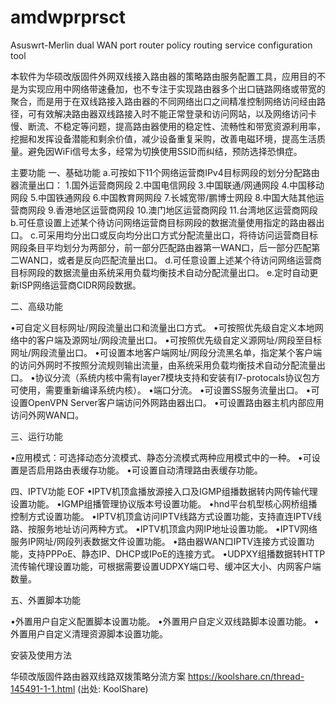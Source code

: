 # amdwprprsct
Asuswrt-Merlin dual WAN port router policy routing service configuration tool

本软件为华硕改版固件外网双线接入路由器的策略路由服务配置工具，应用目的不是为实现应用中网络带速叠加，也不专注于实现路由器多个出口链路网络或带宽的聚合，而是用于在双线路接入路由器的不同网络出口之间精准控制网络访问经由路径，可有效解决路由器双线路接入时不能正常登录和访问网站，以及网络访问卡慢、断流、不稳定等问题，提高路由器使用的稳定性、流畅性和带宽资源利用率，挖掘和发挥设备潜能和剩余价值，减少设备重复采购，改善电磁环境，提高生活质量。避免因WiFi信号太多，经常为切换使用SSID而纠结，预防选择恐惧症。

主要功能
一、基础功能
  a.可按如下11个网络运营商IPv4目标网段的划分分配路由器流量出口：
    1.国外运营商网段
    2.中国电信网段
    3.中国联通/网通网段
    4.中国移动网段
    5.中国铁通网段
    6.中国教育网网段
    7.长城宽带/鹏博士网段
    8.中国大陆其他运营商网段
    9.香港地区运营商网段
    10.澳门地区运营商网段
    11.台湾地区运营商网段
  b.可任意设置上述某个待访问网络运营商目标网段的数据流量使用指定的路由器出口。
  c.可采用均分出口或反向均分出口方式分配流量出口，将待访问运营商目标网段条目平均划分为两部分，前一部分匹配路由器第一WAN口，后一部分匹配第二WAN口，或者是反向匹配流量出口。
  d.可任意设置上述某个待访问网络运营商目标网段的数据流量由系统采用负载均衡技术自动分配流量出口。
  e.定时自动更新ISP网络运营商CIDR网段数据。

二、高级功能

  •可自定义目标网址/网段流量出口和流量出口方式。
  •可按照优先级自定义本地网络中的客户端及源网址/网段流量出口。
  •可按照优先级自定义源网址/网段至目标网址/网段流量出口。
  •可设置本地客户端网址/网段分流黑名单，指定某个客户端的访问外网时不按照分流规则输出流量，由系统采用负载均衡技术自动分配流量出口。
  •协议分流（系统内核中需有layer7模块支持和安装有l7-protocals协议包方可使用，需要重新编译系统内核）。
  •端口分流。
  •可设置SS服务流量出口。
  •可设置OpenVPN Server客户端访问外网路由器出口。
  •可设置路由器主机内部应用访问外网WAN口。

三、运行功能

  •应用模式：可选择动态分流模式、静态分流模式两种应用模式中的一种。
  •可设置是否启用路由表缓存功能。
  •可设置自动清理路由表缓存功能。

四、IPTV功能
EOF
  •IPTV机顶盒播放源接入口及IGMP组播数据转内网传输代理设置功能。
  •IGMP组播管理协议版本号设置功能。
  •hnd平台机型核心网桥组播控制方式设置功能。
  •IPTV机顶盒访问IPTV线路方式设置功能，支持直连IPTV线路、按服务地址访问两种方式。
  •IPTV机顶盒内网IP地址设置功能。
  •IPTV网络服务IP网址/网段列表数据文件设置功能。
  •路由器WAN口IPTV连接方式设置功能，支持PPPoE、静态IP、DHCP或IPoE的连接方式。
  •UDPXY组播数据转HTTP流传输代理设置功能，可根据需要设置UDPXY端口号、缓冲区大小、内网客户端数量。

五、外置脚本功能

  •外置用户自定义配置脚本设置功能。
  •外置用户自定义双线路脚本设置功能。
  •外置用户自定义清理资源脚本设置功能。

安装及使用方法

  华硕改版固件路由器双线路双拨策略分流方案
  https://koolshare.cn/thread-145491-1-1.html
  (出处: KoolShare)
